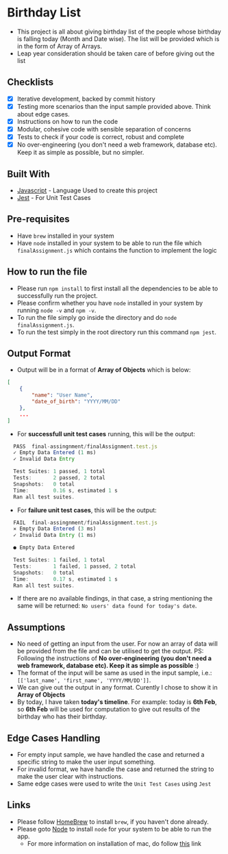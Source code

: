 # Birthday List

- This project is all about giving birthday list of the people whose birthday is falling today (Month and Date wise). The list will be provided which is in the form of Array of Arrays.
- Leap year consideration should be taken care of before giving out the list

## Checklists

- [x] Iterative development, backed by commit history
- [x] Testing more scenarios than the input sample provided above. Think about edge cases.
- [x] Instructions on how to run the code
- [x] Modular, cohesive code with sensible separation of concerns
- [x] Tests to check if your code is correct, robust and complete
- [x] No over-engineering (you don't need a web framework, database etc). Keep it as simple as possible, but no simpler.

## Built With

- [Javascript](https://developer.mozilla.org/en-US/docs/Web/JavaScript) - Language Used to create this project
- [Jest](https://jestjs.io/) - For Unit Test Cases

## Pre-requisites

- Have `brew` installed in your system
- Have `node` installed in your system to be able to run the file which `finalAssignment.js` which contains the function to implement the logic

## How to run the file

- Please run `npm install` to first install all the dependencies to be able to successfully run the project.
- Please confirm whether you have `node` installed in your system by running `node -v` and `npm -v`.
- To run the file simply go inside the directory and do `node finalAssignment.js`.
- To run the test simply in the root directory run this command `npm jest`.

## Output Format

- Output will be in a format of **Array of Objects** which is below:

```json
[
    {
        "name": "User Name", 
        "date_of_birth": "YYYY/MM/DD"
    },
    ...
]
```

- For **successfull unit test cases** running, this will be the output:

```javascript
  PASS  final-assingnment/finalAssignment.test.js
  ✓ Empty Data Entered (1 ms)
  ✓ Invalid Data Entry

  Test Suites: 1 passed, 1 total
  Tests:       2 passed, 2 total
  Snapshots:   0 total
  Time:        0.16 s, estimated 1 s
  Ran all test suites.
```

- For **failure unit test cases**, this will be the output: 

```javascript
  FAIL  final-assingnment/finalAssignment.test.js
  ✕ Empty Data Entered (3 ms)
  ✓ Invalid Data Entry (1 ms)

  ● Empty Data Entered

  Test Suites: 1 failed, 1 total
  Tests:       1 failed, 1 passed, 2 total
  Snapshots:   0 total
  Time:        0.17 s, estimated 1 s
  Ran all test suites.
```

- If there are no available findings, in that case, a string mentioning the same will be returned: `No users' data found for today's date`.

## Assumptions

- No need of getting an input from the user. For now an array of data will be provided from the file and can be utilised to get the output. PS: Following the instructions of **No over-engineering (you don't need a web framework, database etc). Keep it as simple as possible** :)
- The format of the input will be same as used in the input sample, i.e.: `[['last_name', 'first_name', 'YYYY/MM/DD']]`.
- We can give out the output in any format. Curently I chose to show it in **Array of Objects**
- By today, I have taken **today's timeline**. For example: today is **6th Feb**, so **6th Feb** will be used for computation to give out results of the birthday who has their birthday.

## Edge Cases Handling

- For empty input sample, we have handled the case and returned a specific string to make the user input something.
- For invalid format, we have handle the case and returned the string to make the user clear with instructions.
- Same edge cases were used to write the `Unit Test Cases` using `Jest`

## Links

- Please follow [HomeBrew](https://brew.sh/) to install `brew`, if you haven't done already.
- Please goto [Node](https://nodejs.org/en/download/) to install `node` for your system to be able to run the app. 
    - For more information on installation of mac, do follow [this](https://nodejs.org/en/download/package-manager/) link
